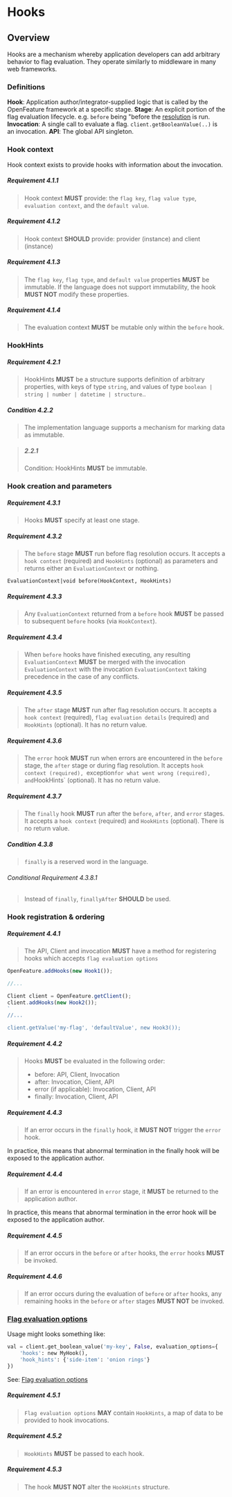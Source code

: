 # Hooks

## Overview

Hooks are a mechanism whereby application developers can add arbitrary behavior to flag evaluation. They operate similarly to middleware in many web frameworks.

### Definitions

**Hook**: Application author/integrator-supplied logic that is called by the OpenFeature framework at a specific stage. **Stage**: An explicit portion of the flag evaluation lifecycle. e.g. `before` being "before the [resolution](../glossary.md#resolving-flag-values) is run. **Invocation**: A single call to evaluate a flag. `client.getBooleanValue(..)` is an invocation. **API**: The global API singleton.

### Hook context

Hook context exists to provide hooks with information about the invocation.

##### Requirement 4.1.1

> Hook context **MUST** provide: the `flag key`, `flag value type`, `evaluation context`, and the `default value`.

##### Requirement 4.1.2

> Hook context **SHOULD** provide: provider (instance) and client (instance)

##### Requirement 4.1.3

> The `flag key`, `flag type`, and `default value` properties **MUST** be immutable. If the language does not support immutability, the hook **MUST NOT** modify these properties.

##### Requirement 4.1.4

> The evaluation context **MUST** be mutable only within the `before` hook.

### HookHints

##### Requirement 4.2.1

> HookHints **MUST** be a structure supports definition of arbitrary properties, with keys of type `string`, and values of type `boolean | string | number | datetime | structure`..

##### Condition 4.2.2

> The implementation language supports a mechanism for marking data as immutable.

> ##### 2.2.1
>
> Condition: HookHints **MUST** be immutable.

### Hook creation and parameters

##### Requirement 4.3.1

> Hooks **MUST** specify at least one stage.

##### Requirement 4.3.2

> The `before` stage **MUST** run before flag resolution occurs. It accepts a `hook context` (required) and `HookHints` (optional) as parameters and returns either an `EvaluationContext` or nothing.

```
EvaluationContext|void before(HookContext, HookHints)
```

##### Requirement 4.3.3

> Any `EvaluationContext` returned from a `before` hook **MUST** be passed to subsequent `before` hooks (via `HookContext`).

##### Requirement 4.3.4

> When `before` hooks have finished executing, any resulting `EvaluationContext` **MUST** be merged with the invocation `EvaluationContext` with the invocation `EvaluationContext` taking precedence in the case of any conflicts.

##### Requirement 4.3.5

> The `after` stage **MUST** run after flag resolution occurs. It accepts a `hook context` (required), `flag evaluation details` (required) and `HookHints` (optional). It has no return value.

##### Requirement 4.3.6

> The `error` hook **MUST** run when errors are encountered in the `before` stage, the `after` stage or during flag resolution. It accepts `hook context (required), `exception`for what went wrong (required), and`HookHints` (optional). It has no return value.

##### Requirement 4.3.7

> The `finally` hook **MUST** run after the `before`, `after`, and `error` stages. It accepts a `hook context` (required) and `HookHints` (optional). There is no return value.

##### Condition 4.3.8

> `finally` is a reserved word in the language.

###### Conditional Requirement 4.3.8.1

> Instead of `finally`, `finallyAfter` **SHOULD** be used.

### Hook registration & ordering

##### Requirement 4.4.1

> The API, Client and invocation **MUST** have a method for registering hooks which accepts `flag evaluation options`

```js
OpenFeature.addHooks(new Hook1());

//...

Client client = OpenFeature.getClient();
client.addHooks(new Hook2());
`
//...

client.getValue('my-flag', 'defaultValue', new Hook3());
```

##### Requirement 4.4.2

> Hooks **MUST** be evaluated in the following order:
>
> - before: API, Client, Invocation
> - after: Invocation, Client, API
> - error (if applicable): Invocation, Client, API
> - finally: Invocation, Client, API

##### Requirement 4.4.3

> If an error occurs in the `finally` hook, it **MUST NOT** trigger the `error` hook.

In practice, this means that abnormal termination in the finally hook will be exposed to the application author.

##### Requirement 4.4.4

> If an error is encountered in `error` stage, it **MUST** be returned to the application author.

In practice, this means that abnormal termination in the error hook will be exposed to the application author.

##### Requirement 4.4.5

> If an error occurs in the `before` or `after` hooks, the `error` hooks **MUST** be invoked.

##### Requirement 4.4.6

> If an error occurs during the evaluation of `before` or `after` hooks, any remaining hooks in the `before` or `after` stages **MUST NOT** be invoked.

### [Flag evaluation options](../types.md#evaluation-options)

Usage might looks something like:

```python
val = client.get_boolean_value('my-key', False, evaluation_options={
    'hooks': new MyHook(),
    'hook_hints': {'side-item': 'onion rings'}
})
```

See: [Flag evaluation options](../flag-evaluation/flag-evaluation.md#)

##### Requirement 4.5.1

> `Flag evaluation options` **MAY** contain `HookHints`, a map of data to be provided to hook invocations.

##### Requirement 4.5.2

> `HookHints` **MUST** be passed to each hook.

##### Requirement 4.5.3

> The hook **MUST NOT** alter the `HookHints` structure.
